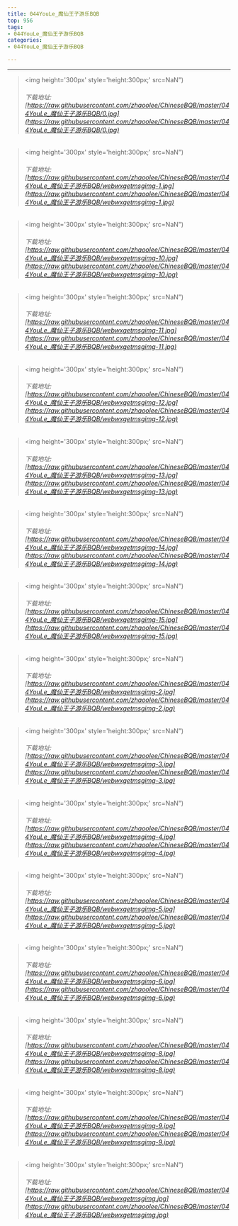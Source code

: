```yaml
---
title: 044YouLe_魔仙王子游乐BQB
top: 956
tags:
- 044YouLe_魔仙王子游乐BQB
categories:
- 044YouLe_魔仙王子游乐BQB

---
```


------

<!-- more -->

> <img height='300px' style='height:300px;' src=NaN")
> ###### 下载地址:[https://raw.githubusercontent.com/zhaoolee/ChineseBQB/master/044YouLe_魔仙王子游乐BQB/0.jpg](https://raw.githubusercontent.com/zhaoolee/ChineseBQB/master/044YouLe_魔仙王子游乐BQB/0.jpg)

> <img height='300px' style='height:300px;' src=NaN")
> ###### 下载地址:[https://raw.githubusercontent.com/zhaoolee/ChineseBQB/master/044YouLe_魔仙王子游乐BQB/webwxgetmsgimg-1.jpg](https://raw.githubusercontent.com/zhaoolee/ChineseBQB/master/044YouLe_魔仙王子游乐BQB/webwxgetmsgimg-1.jpg)

> <img height='300px' style='height:300px;' src=NaN")
> ###### 下载地址:[https://raw.githubusercontent.com/zhaoolee/ChineseBQB/master/044YouLe_魔仙王子游乐BQB/webwxgetmsgimg-10.jpg](https://raw.githubusercontent.com/zhaoolee/ChineseBQB/master/044YouLe_魔仙王子游乐BQB/webwxgetmsgimg-10.jpg)

> <img height='300px' style='height:300px;' src=NaN")
> ###### 下载地址:[https://raw.githubusercontent.com/zhaoolee/ChineseBQB/master/044YouLe_魔仙王子游乐BQB/webwxgetmsgimg-11.jpg](https://raw.githubusercontent.com/zhaoolee/ChineseBQB/master/044YouLe_魔仙王子游乐BQB/webwxgetmsgimg-11.jpg)

> <img height='300px' style='height:300px;' src=NaN")
> ###### 下载地址:[https://raw.githubusercontent.com/zhaoolee/ChineseBQB/master/044YouLe_魔仙王子游乐BQB/webwxgetmsgimg-12.jpg](https://raw.githubusercontent.com/zhaoolee/ChineseBQB/master/044YouLe_魔仙王子游乐BQB/webwxgetmsgimg-12.jpg)

> <img height='300px' style='height:300px;' src=NaN")
> ###### 下载地址:[https://raw.githubusercontent.com/zhaoolee/ChineseBQB/master/044YouLe_魔仙王子游乐BQB/webwxgetmsgimg-13.jpg](https://raw.githubusercontent.com/zhaoolee/ChineseBQB/master/044YouLe_魔仙王子游乐BQB/webwxgetmsgimg-13.jpg)

> <img height='300px' style='height:300px;' src=NaN")
> ###### 下载地址:[https://raw.githubusercontent.com/zhaoolee/ChineseBQB/master/044YouLe_魔仙王子游乐BQB/webwxgetmsgimg-14.jpg](https://raw.githubusercontent.com/zhaoolee/ChineseBQB/master/044YouLe_魔仙王子游乐BQB/webwxgetmsgimg-14.jpg)

> <img height='300px' style='height:300px;' src=NaN")
> ###### 下载地址:[https://raw.githubusercontent.com/zhaoolee/ChineseBQB/master/044YouLe_魔仙王子游乐BQB/webwxgetmsgimg-15.jpg](https://raw.githubusercontent.com/zhaoolee/ChineseBQB/master/044YouLe_魔仙王子游乐BQB/webwxgetmsgimg-15.jpg)

> <img height='300px' style='height:300px;' src=NaN")
> ###### 下载地址:[https://raw.githubusercontent.com/zhaoolee/ChineseBQB/master/044YouLe_魔仙王子游乐BQB/webwxgetmsgimg-2.jpg](https://raw.githubusercontent.com/zhaoolee/ChineseBQB/master/044YouLe_魔仙王子游乐BQB/webwxgetmsgimg-2.jpg)

> <img height='300px' style='height:300px;' src=NaN")
> ###### 下载地址:[https://raw.githubusercontent.com/zhaoolee/ChineseBQB/master/044YouLe_魔仙王子游乐BQB/webwxgetmsgimg-3.jpg](https://raw.githubusercontent.com/zhaoolee/ChineseBQB/master/044YouLe_魔仙王子游乐BQB/webwxgetmsgimg-3.jpg)

> <img height='300px' style='height:300px;' src=NaN")
> ###### 下载地址:[https://raw.githubusercontent.com/zhaoolee/ChineseBQB/master/044YouLe_魔仙王子游乐BQB/webwxgetmsgimg-4.jpg](https://raw.githubusercontent.com/zhaoolee/ChineseBQB/master/044YouLe_魔仙王子游乐BQB/webwxgetmsgimg-4.jpg)

> <img height='300px' style='height:300px;' src=NaN")
> ###### 下载地址:[https://raw.githubusercontent.com/zhaoolee/ChineseBQB/master/044YouLe_魔仙王子游乐BQB/webwxgetmsgimg-5.jpg](https://raw.githubusercontent.com/zhaoolee/ChineseBQB/master/044YouLe_魔仙王子游乐BQB/webwxgetmsgimg-5.jpg)

> <img height='300px' style='height:300px;' src=NaN")
> ###### 下载地址:[https://raw.githubusercontent.com/zhaoolee/ChineseBQB/master/044YouLe_魔仙王子游乐BQB/webwxgetmsgimg-6.jpg](https://raw.githubusercontent.com/zhaoolee/ChineseBQB/master/044YouLe_魔仙王子游乐BQB/webwxgetmsgimg-6.jpg)

> <img height='300px' style='height:300px;' src=NaN")
> ###### 下载地址:[https://raw.githubusercontent.com/zhaoolee/ChineseBQB/master/044YouLe_魔仙王子游乐BQB/webwxgetmsgimg-8.jpg](https://raw.githubusercontent.com/zhaoolee/ChineseBQB/master/044YouLe_魔仙王子游乐BQB/webwxgetmsgimg-8.jpg)

> <img height='300px' style='height:300px;' src=NaN")
> ###### 下载地址:[https://raw.githubusercontent.com/zhaoolee/ChineseBQB/master/044YouLe_魔仙王子游乐BQB/webwxgetmsgimg-9.jpg](https://raw.githubusercontent.com/zhaoolee/ChineseBQB/master/044YouLe_魔仙王子游乐BQB/webwxgetmsgimg-9.jpg)

> <img height='300px' style='height:300px;' src=NaN")
> ###### 下载地址:[https://raw.githubusercontent.com/zhaoolee/ChineseBQB/master/044YouLe_魔仙王子游乐BQB/webwxgetmsgimg.jpg](https://raw.githubusercontent.com/zhaoolee/ChineseBQB/master/044YouLe_魔仙王子游乐BQB/webwxgetmsgimg.jpg)


